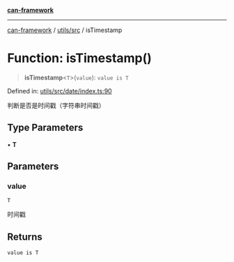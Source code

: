 [**can-framework**](../../../README.md)

***

[can-framework](../../../modules.md) / [utils/src](../README.md) / isTimestamp

# Function: isTimestamp()

> **isTimestamp**\<`T`\>(`value`): `value is T`

Defined in: [utils/src/date/index.ts:90](https://github.com/acanowl/acanowl-framework/blob/c79152f4a5639ba2e312f011a139bf95a1b76935/packages/utils/src/date/index.ts#L90)

判断是否是时间戳（字符串时间戳）

## Type Parameters

• **T**

## Parameters

### value

`T`

时间戳

## Returns

`value is T`
